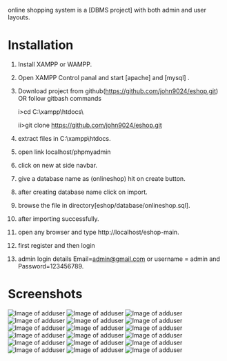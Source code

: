 
online shopping system is a [DBMS project] with both admin and user layouts.

# Installation

1. Install XAMPP or WAMPP.

2. Open XAMPP Control panal and start [apache] and [mysql] .

3. Download project from github(https://github.com/john9024/eshop.git)  
    OR follow gitbash commands
    
    i>cd C:\\xampp\htdocs\
    
    ii>git clone https://github.com/john9024/eshop.git
    
4. extract files in C:\\xampp\htdocs\.

5. open link localhost/phpmyadmin

6. click on new at side navbar.

7. give a database name as (onlineshop) hit on create button.

8. after creating database name click on import.

9. browse the file in directory[eshop/database/onlineshop.sql].

10. after importing successfully.

11. open any browser and type http://localhost/eshop-main.

12. first register and then login

13. admin login details  Email=admin@gmail.com or username = admin and Password=123456789.


# Screenshots
![Image of adduser](https://github.com/john9024/eshop/blob/master/screenshot/adduser.png)
![Image of adduser](https://github.com/john9024/eshop/blob/master/screenshot/adminproductadd.png)
![Image of adduser](https://github.com/john9024/eshop/blob/master/screenshot/manageuser.png)
![Image of adduser](https://github.com/john9024/eshop/blob/master/screenshot/manageuseradmin.png)
![Image of adduser](https://github.com/john9024/eshop/blob/master/screenshot/productlistadmin.png)
![Image of adduser](https://github.com/john9024/eshop/blob/master/screenshot/productlist.png)
![Image of adduser](https://github.com/john9024/eshop/blob/master/screenshot/cartpage.png)
![Image of adduser](https://github.com/john9024/eshop/blob/master/screenshot/homepage.png)
![Image of adduser](https://github.com/john9024/eshop/blob/master/screenshot/loginmodal.png)
![Image of adduser](https://github.com/john9024/eshop/blob/master/screenshot/mainpage.png)
![Image of adduser](https://github.com/john9024/eshop/blob/master/screenshot/productpage.png)
![Image of adduser](https://github.com/john9024/eshop/blob/master/screenshot/productzoom.png)
![Image of adduser](https://github.com/john9024/eshop/blob/master/screenshot/registermodal.png)
![Image of adduser](https://github.com/john9024/eshop/blob/master/screenshot/searchfilter.png)
![Image of adduser](https://github.com/john9024/eshop/blob/master/screenshot/searchpage.png)
![Image of adduser](https://github.com/john9024/eshop/blob/master/screenshot/store.png)
![Image of adduser](https://github.com/john9024/eshop/blob/master/screenshot/storepage.png)
![Image of adduser](https://github.com/john9024/eshop/blob/master/screenshot/storepage1.png)


